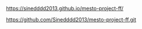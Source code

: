 https://sinedddd2013.github.io/mesto-project-ff/

https://github.com/Sinedddd2013/mesto-project-ff.git
